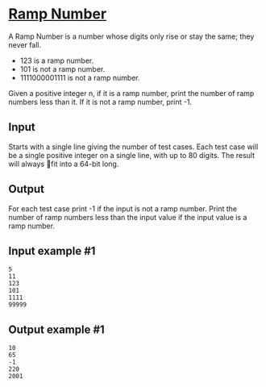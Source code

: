 # [Ramp Number](https://www.e-olymp.com/en/contests/9290/problems/80894)

A Ramp Number is a number whose digits only rise or stay the same; they never fall.

- 123 is a ramp number.
- 101 is not a ramp number.
- 1111000001111 is not a ramp number.

Given a positive integer n, if it is a ramp number, print the number of ramp numbers less than it. If it is not a ramp number, print -1.

## Input

Starts with a single line giving the number of test cases. Each test case will be a single positive integer on a single line, with up to 80 digits. The result will always fit into a 64-bit long.

## Output

For each test case print -1 if the input is not a ramp number. Print the number of ramp numbers less than the input value if the input value is a ramp number.

## Input example #1
```
5
11
123
101
1111
99999
```

## Output example #1
```
10
65
-1
220
2001
```
